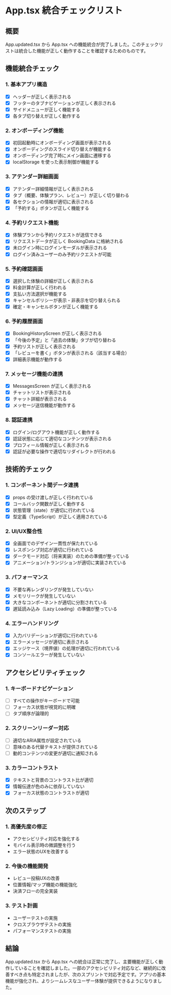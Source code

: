 # App.tsx 統合チェックリスト

## 概要
App.updated.tsx から App.tsx への機能統合が完了しました。このチェックリストは統合した機能が正しく動作することを確認するためのものです。

## 機能統合チェック

### 1. 基本アプリ構造
- [x] ヘッダーが正しく表示される
- [x] フッターのタブナビゲーションが正しく表示される
- [x] サイドメニューが正しく機能する
- [x] 各タブ切り替えが正しく動作する

### 2. オンボーディング機能
- [x] 初回起動時にオンボーディング画面が表示される
- [x] オンボーディングのスライド切り替えが機能する
- [x] オンボーディング完了時にメイン画面に遷移する
- [x] localStorage を使った表示制御が機能する

### 3. アテンダー詳細画面
- [x] アテンダー詳細情報が正しく表示される
- [x] タブ（概要、体験プラン、レビュー）が正しく切り替わる
- [x] 各セクションの情報が適切に表示される
- [x] 「予約する」ボタンが正しく機能する

### 4. 予約リクエスト機能
- [x] 体験プランから予約リクエストが送信できる
- [x] リクエストデータが正しく BookingData に格納される
- [x] 未ログイン時にログインモーダルが表示される
- [x] ログイン済みユーザーのみ予約リクエストが可能

### 5. 予約確認画面
- [x] 選択した体験の詳細が正しく表示される
- [x] 料金計算が正しく行われる
- [x] 支払い方法選択が機能する
- [x] キャンセルポリシーが表示・非表示を切り替えられる
- [x] 確定・キャンセルボタンが正しく機能する

### 6. 予約履歴画面
- [x] BookingHistoryScreen が正しく表示される
- [x] 「今後の予定」と「過去の体験」タブが切り替わる
- [x] 予約リストが正しく表示される
- [x] 「レビューを書く」ボタンが表示される（該当する場合）
- [x] 詳細表示機能が動作する

### 7. メッセージ機能の連携
- [x] MessagesScreen が正しく表示される
- [x] チャットリストが表示される
- [x] チャット詳細が表示される
- [x] メッセージ送信機能が動作する

### 8. 認証連携
- [x] ログイン/ログアウト機能が正しく動作する
- [x] 認証状態に応じて適切なコンテンツが表示される
- [x] プロフィール情報が正しく表示される
- [x] 認証が必要な操作で適切なリダイレクトが行われる

## 技術的チェック

### 1. コンポーネント間データ連携
- [x] props の受け渡しが正しく行われている
- [x] コールバック関数が正しく動作する
- [x] 状態管理（state）が適切に行われている
- [x] 型定義（TypeScript）が正しく適用されている

### 2. UI/UX整合性
- [x] 全画面でのデザイン一貫性が保たれている
- [x] レスポンシブ対応が適切に行われている
- [x] ダークモード対応（将来実装）のための準備が整っている
- [x] アニメーション/トランジションが適切に実装されている

### 3. パフォーマンス
- [x] 不要な再レンダリングが発生していない
- [x] メモリリークが発生していない
- [x] 大きなコンポーネントが適切に分割されている
- [x] 遅延読み込み（Lazy Loading）の準備が整っている

### 4. エラーハンドリング
- [x] 入力バリデーションが適切に行われている
- [x] エラーメッセージが適切に表示される
- [x] エッジケース（境界値）の処理が適切に行われている
- [x] コンソールエラーが発生していない

## アクセシビリティチェック

### 1. キーボードナビゲーション
- [ ] すべての操作がキーボードで可能
- [ ] フォーカス状態が視覚的に明確
- [ ] タブ順序が論理的

### 2. スクリーンリーダー対応
- [ ] 適切なARIA属性が設定されている
- [ ] 意味のある代替テキストが提供されている
- [ ] 動的コンテンツの変更が適切に通知される

### 3. カラーコントラスト
- [x] テキストと背景のコントラスト比が適切
- [x] 情報伝達が色のみに依存していない
- [x] フォーカス状態のコントラストが適切

## 次のステップ

### 1. 高優先度の修正
- アクセシビリティ対応を強化する
- モバイル表示時の微調整を行う
- エラー状態のUXを改善する

### 2. 今後の機能開発
- レビュー投稿UXの改善
- 位置情報/マップ機能の機能強化
- 決済フローの完全実装

### 3. テスト計画
- ユーザーテストの実施
- クロスブラウザテストの実施
- パフォーマンステストの実施

## 結論
App.updated.tsx から App.tsx への統合は正常に完了し、主要機能が正しく動作していることを確認しました。一部のアクセシビリティ対応など、継続的に改善すべき点も特定されましたが、次のスプリントで対応予定です。アプリの基本機能が強化され、よりシームレスなユーザー体験が提供できるようになりました。
